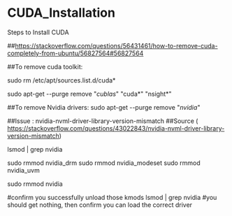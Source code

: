 # CUDA_Installation
Steps to Install CUDA

##https://stackoverflow.com/questions/56431461/how-to-remove-cuda-completely-from-ubuntu/56827564#56827564


##To remove cuda toolkit:

sudo rm /etc/apt/sources.list.d/cuda*

sudo apt-get --purge remove "*cublas*" "cuda*" "nsight*"

##To remove Nvidia drivers:
sudo apt-get --purge remove "*nvidia*"

##Issue : nvidia-nvml-driver-library-version-mismatch
##Source (  https://stackoverflow.com/questions/43022843/nvidia-nvml-driver-library-version-mismatch)


lsmod | grep nvidia

sudo rmmod nvidia_drm
sudo rmmod nvidia_modeset
sudo rmmod nvidia_uvm

sudo rmmod nvidia

#confirm you successfully unload those kmods
lsmod | grep nvidia
#you should get nothing, then confirm you can load the correct driver





